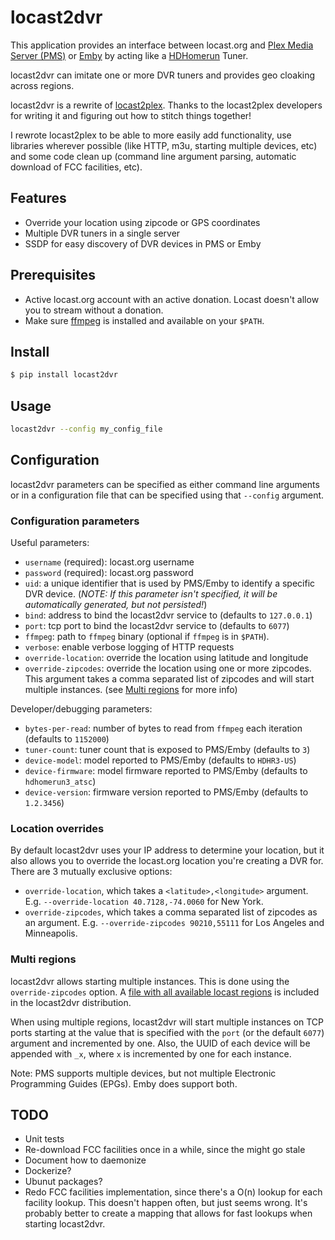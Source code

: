 # locast2dvr

This application provides an interface between locast.org and [Plex Media Server (PMS)](https://plex.tv) or [Emby](https://emby.media) by acting like a [HDHomerun](https://www.silicondust.com/) Tuner.

locast2dvr can imitate one or more DVR tuners and provides geo cloaking across regions.

locast2dvr is a rewrite of [locast2plex](https://github.com/tgorgdotcom/locast2plex). Thanks to the locast2plex developers for writing it and figuring out how to stitch things together!

I rewrote locast2plex to be able to more easily add functionality, use libraries wherever possible (like HTTP, m3u, starting multiple devices, etc) and some code clean up (command line argument parsing, automatic download of FCC facilities, etc).

## Features
- Override your location using zipcode or GPS coordinates
- Multiple DVR tuners in a single server
- SSDP for easy discovery of DVR devices in PMS or Emby

## Prerequisites
- Active locast.org account with an active donation. Locast doesn't allow you to stream without a donation.
- Make sure [ffmpeg](https://ffmpeg.org/) is installed and available on your `$PATH`.

## Install
```sh
$ pip install locast2dvr
```

## Usage
```sh
locast2dvr --config my_config_file
```

## Configuration
locast2dvr parameters can be specified as either command line arguments or in a configuration file that can be specified using that `--config` argument.

### Configuration parameters

Useful parameters:

- `username` (required): locast.org username
- `password` (required): locast.org password
- `uid`: a unique identifier that is used by PMS/Emby to identify a specific DVR device. (*NOTE: If this parameter isn't specified, it will be automatically generated, but not persisted!*)
- `bind`: address to bind the locast2dvr service to (defaults to `127.0.0.1`)
- `port`: tcp port to bind the locast2dvr service to (defaults to `6077`)
- `ffmpeg`: path to `ffmpeg` binary (optional if `ffmpeg` is in `$PATH`).
- `verbose`: enable verbose logging of HTTP requests
- `override-location`: override the location using latitude and longitude
- `override-zipcodes`: override the location using one or more zipcodes. This argument takes a comma separated list of zipcodes and will start multiple instances. (see [Multi regions](#multi_regions) for more info)

Developer/debugging parameters:
- `bytes-per-read`: number of bytes to read from `ffmpeg` each iteration (defaults to `1152000`)
- `tuner-count`: tuner count that is exposed to PMS/Emby (defaults to `3`)
- `device-model`: model reported to PMS/Emby (defaults to `HDHR3-US`)
- `device-firmware`: model firmware reported to PMS/Emby (defaults to `hdhomerun3_atsc`)
- `device-version`: firmware version reported to PMS/Emby (defaults to `1.2.3456`)

### Location overrides

By default locast2dvr uses your IP address to determine your location, but it also allows you to override the locast.org location you're creating a DVR for. There are 3 mutually exclusive options:

- `override-location`, which takes a `<latitude>,<longitude>` argument. E.g. `--override-location 40.7128,-74.0060` for New York.
- `override-zipcodes`, which takes a comma separated list of zipcodes as an argument. E.g. `--override-zipcodes 90210,55111` for Los Angeles and Minneapolis.

### <a name="multi_region"></a>Multi regions

locast2dvr allows starting multiple instances. This is done using the `override-zipcodes` option. A [file with all available locast regions](https://github.com/wouterdebie/locast2dvr/blob/main/regions) is included in the locast2dvr distribution.

When using multiple regions, locast2dvr will start multiple instances on TCP ports starting at the value that is specified with the `port` (or the default `6077`) argument and incremented by one. Also, the UUID of each device will be appended with `_x`, where `x` is incremented by one for each instance.

Note: PMS supports multiple devices, but not multiple Electronic Programming Guides (EPGs). Emby does support both.

## TODO
- Unit tests
- Re-download FCC facilities once in a while, since the might go stale
- Document how to daemonize
- Dockerize?
- Ubunut packages?
- Redo FCC facilities implementation, since there's a O(n) lookup for each facility lookup. This doesn't happen often, but just seems wrong. It's probably better to create a mapping that allows for fast lookups when starting locast2dvr.
